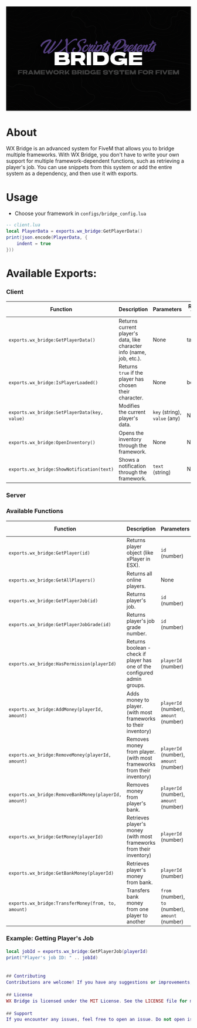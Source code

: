 ![banner](.assets/bridge-banner.png)

# About

WX Bridge is an advanced system for FiveM that allows you to bridge multiple frameworks. With WX Bridge, you don't have to write your own support for multiple framework-dependent functions, such as retrieving a player's job. You can use snippets from this system or add the entire system as a dependency, and then use it with exports.

# Usage
* Choose your framework in `configs/bridge_config.lua`

```lua
-- client.lua
local PlayerData = exports.wx_bridge:GetPlayerData()
print(json.encode(PlayerData, {
    indent = true
}))
```
# Available Exports:
### Client


| Function                                          | Description                                                                   | Parameters                               | Return Type       |
|---------------------------------------------------|-------------------------------------------------------------------------------|------------------------------------------|-------------------|
| `exports.wx_bridge:GetPlayerData()`               | Returns current player's data, like character info (name, job, etc.).         | None                                     | table             |
| `exports.wx_bridge:IsPlayerLoaded()`              | Returns `true` if the player has chosen their character.                       | None                                     | boolean           |
| `exports.wx_bridge:SetPlayerData(key, value)`     | Modifies the current player's data.                                           | `key` (string), `value` (any)           | None              |
| `exports.wx_bridge:OpenInventory()`               | Opens the inventory through the framework.                                     | None                                     | None              |
| `exports.wx_bridge:ShowNotification(text)`        | Shows a notification through the framework.                                    | `text` (string)                          | None              |

### Server

### Available Functions

| Function                                          | Description                                                                   | Parameters                               | Return Type       |
|---------------------------------------------------|-------------------------------------------------------------------------------|------------------------------------------|-------------------|
| `exports.wx_bridge:GetPlayer(id)`                 | Returns player object (like xPlayer in ESX).                                 | `id` (number)                            | table             |
| `exports.wx_bridge:GetAllPlayers()`               | Returns all online players.                                                   | None                                     | table             |
| `exports.wx_bridge:GetPlayerJob(id)`              | Returns player's job.                                                         | `id` (number)                            | string            |
| `exports.wx_bridge:GetPlayerJobGrade(id)`         | Returns player's job grade number.                                            | `id` (number)                            | number            |
| `exports.wx_bridge:HasPermission(playerId)`       | Returns boolean - check if player has one of the configured admin groups.     | `playerId` (number)                     | boolean           |
| `exports.wx_bridge:AddMoney(playerId, amount)`    | Adds money to player. (with most frameworks to their inventory)               | `playerId` (number), `amount` (number) | None              |
| `exports.wx_bridge:RemoveMoney(playerId, amount)` | Removes money from player. (with most frameworks from their inventory)         | `playerId` (number), `amount` (number) | None              |
| `exports.wx_bridge:RemoveBankMoney(playerId, amount)` | Removes money from player's bank.                                         | `playerId` (number), `amount` (number) | None              |
| `exports.wx_bridge:GetMoney(playerId)`           | Retrieves player's money (with most frameworks from their inventory)          | `playerId` (number)                     | number            |
| `exports.wx_bridge:GetBankMoney(playerId)`       | Retrieves player's money from bank.                                           | `playerId` (number)                     | number            |
| `exports.wx_bridge:TransferMoney(from, to, amount)` | Transfers bank money from one player to another                              | `from` (number), `to` (number), `amount` (number) | boolean, string |

### Example: Getting Player's Job

```lua
local jobId = exports.wx_bridge:GetPlayerJob(playerId)
print("Player's job ID: " .. jobId)


## Contributing
Contributions are welcome! If you have any suggestions or improvements, please submit a pull request or open an issue.

## License
WX Bridge is licensed under the MIT License. See the LICENSE file for more details.

## Support
If you encounter any issues, feel free to open an issue. Do not open issues with questions on how to use this.

